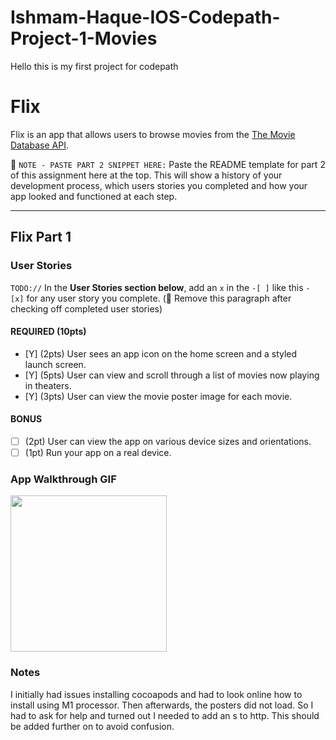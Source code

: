 # Ishmam-Haque-IOS-Codepath-Project-1-Movies
Hello this is my first project for codepath
# Flix

Flix is an app that allows users to browse movies from the [The Movie Database API](http://docs.themoviedb.apiary.io/#).

📝 `NOTE - PASTE PART 2 SNIPPET HERE:` Paste the README template for part 2 of this assignment here at the top. This will show a history of your development process, which users stories you completed and how your app looked and functioned at each step.

---

## Flix Part 1

### User Stories
`TODO://` In the **User Stories section below**, add an `x` in the `-[ ]` like this `- [x]` for any user story you complete. (🚫 Remove this paragraph after checking off completed user stories)

#### REQUIRED (10pts)
- [Y] (2pts) User sees an app icon on the home screen and a styled launch screen.
- [Y] (5pts) User can view and scroll through a list of movies now playing in theaters.
- [Y] (3pts) User can view the movie poster image for each movie.

#### BONUS
- [ ] (2pt) User can view the app on various device sizes and orientations.
- [ ] (1pt) Run your app on a real device.

### App Walkthrough GIF
<img src="YOUR_GIF_URL_![](https://i.imgur.com/Nryubg3.gif)
HERE" width=250><br>

### Notes
I initially had issues installing cocoapods and had to look online how to install using M1 processor. Then afterwards, the posters did not load. So I had to ask for help and turned out I needed to add an s to http. This should be added further on to avoid confusion.
